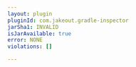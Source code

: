 ```yaml
---
layout: plugin
pluginId: com.jakeout.gradle-inspector
jarSha1: INVALID
isJarAvailable: true
error: NONE
violations: []

---
```


